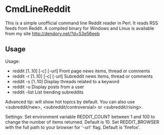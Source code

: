 CmdLineReddit
=============

This is a simple unofficial command line Reddit reader in Perl. It reads RSS feeds from Reddit. A compiled binary for Windows and Linux is available from my site http://dendory.net/?d=53e56eeb

Usage
-----
Usage:
- reddit [1..10] [-c] [-url]                Front page news items, thread or comments
- reddit -r <subreddit> [1..10] [-c] [-url] Subreddit news items, thread or comments
- reddit -s <keyword> [1..10]               Display threads related to a keyword
- reddit -u <user>                          Display posts from a user
- reddit -list                              List trending subreddits

Advanced tip: <subreddit> will show hot topics by default. You can also use <subreddit/new>, <subreddit/controversial> or <subreddit/rising>.

Settings: Set environment variable REDDIT_COUNT between 1 and 100 to change the number of items returned. Default is 10. Set REDDIT_BROWSER with the full path to your browser for '-url' flag. Default is 'firefox'.
